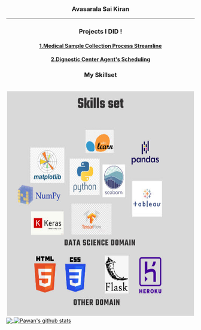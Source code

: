 


<h3 align="center"><b>Avasarala Sai Kiran</b></h3>
<hr/>
<h3 align="center"><b>Projects I DID ! </b></h3>
<h4 align="center"><b><a href="https://github.com/asaikiran1999/Medical-Sample-collection-process-Streamline">1.Medical Sample Collection Process Streamline</a></b></h4>
<h4 align="center"><b><a href="https://github.com/asaikiran1999/diagnostic-center-agents-sheduling">2.Dignostic Center Agent's Scheduling</a></b></h4>
<div align="center"><h3>My Skillset</h3></div><br/>
<div align="center"><img src="20220518_170805_0000.jpg" alt="Girl in a jacket" width="500" height="600">	
</div>

<a href="https://github.com/asaikiran1999">
  <img align="center" src="https://github-readme-stats.vercel.app/api/top-langs/?username=asaikiran1999&theme=light&hide_langs_below=1" />
</a>

<a href="https://github.com/asaikiran1999">
 <img align="center" src="https://github-readme-stats.vercel.app/api?username=asaikiran1999&show_icons=true&theme=light&line_height=27" alt="Pawan's github stats"/>
</a>
